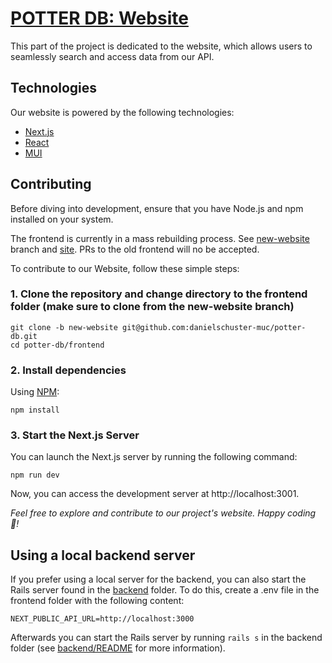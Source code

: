 # [POTTER DB: Website](https://potterdb.com)

This part of the project is dedicated to the website, which allows users to seamlessly search and access data from our API.

## Technologies

Our website is powered by the following technologies:

- [Next.js](https://nextjs.org/)
- [React](https://reactjs.org/)
- [MUI](https://mui.com/)

## Contributing

Before diving into development, ensure that you have Node.js and npm installed on your system.

The frontend is currently in a mass rebuilding process. See [new-website](https://github.com/danielschuster-muc/potter-db/tree/new-website) branch and [site](https://beta.potterdb.com). PRs to the old frontend will no be accepted.

To contribute to our Website, follow these simple steps:

### 1. Clone the repository and change directory to the frontend folder (make sure to clone from the new-website branch)

```shell
git clone -b new-website git@github.com:danielschuster-muc/potter-db.git
cd potter-db/frontend
```

### 2. Install dependencies

Using [NPM](https://www.npmjs.com/):

```shell
npm install
```

### 3. Start the Next.js Server

You can launch the Next.js server by running the following command:

```shell
npm run dev
```

Now, you can access the development server at http://localhost:3001.

*Feel free to explore and contribute to our project's website. Happy coding 🎉!*

## Using a local backend server

If you prefer using a local server for the backend, you can also start the Rails server found in the [backend](../backend) folder.
To do this, create a .env file in the frontend folder with the following content:

```env
NEXT_PUBLIC_API_URL=http://localhost:3000
```

Afterwards you can start the Rails server by running `rails s` in the backend folder (see [backend/README](../backend/README.md) for more information).
